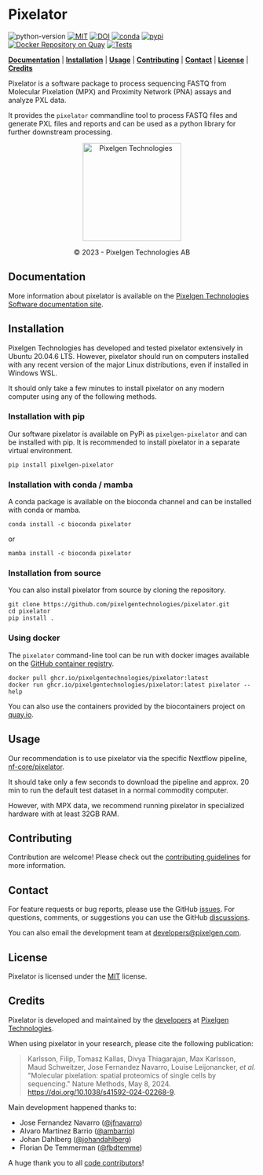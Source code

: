 # Pixelator

![python-version](https://img.shields.io/badge/python-3.10%20%7C%203.11%20%7C%203.12-blue)
[![MIT](https://img.shields.io/badge/license-MIT-blue)](https://opensource.org/licenses/MIT)
[![DOI](https://img.shields.io/badge/DOI-10.1038/S41592--024--02268--9-B31B1B.svg)](https://doi.org/10.1038/s41592-024-02268-9)
[![conda](https://anaconda.org/bioconda/pixelator/badges/version.svg)](https://bioconda.github.io/recipes/pixelator/README.html#package-pixelator)
[![pypi](https://img.shields.io/pypi/v/pixelgen-pixelator)](https://pypi.org/project/pixelgen-pixelator/)
[![Docker Repository on Quay](https://quay.io/repository/pixelgen-technologies/pixelator/status "Docker Repository on Quay")](https://quay.io/repository/pixelgen-technologies/pixelator)
[![Tests](https://github.com/PixelgenTechnologies/pixelator/actions/workflows/tests.yml/badge.svg)](https://github.com/PixelgenTechnologies/pixelator/actions/workflows/tests.yml)

[**Documentation**](#documentation) |
[**Installation**](#installation) |
[**Usage**](#usage) |
[**Contributing**](#contributing) |
[**Contact**](#contact) |
[**License**](#license) |
[**Credits**](#credits)

Pixelator is a software package to process sequencing FASTQ from Molecular Pixelation (MPX) and
Proximity Network (PNA) assays and analyze PXL data.

It provides the `pixelator` commandline tool to process FASTQ files and generate PXL files and reports
and can be used as a python library for further downstream processing.

<p align="center">
    <img src="https://www.pixelgen.com/wp-content/uploads/2022/12/share-image-pixelgen.png" height=200
     alt="Pixelgen Technologies" />
</p>
<div align="center">© 2023 - Pixelgen Technologies AB</div>

## Documentation

More information about pixelator is available on the [Pixelgen Technologies Software documentation site](https://software.pixelgen.com/).

## Installation

Pixelgen Technologies has developed and tested pixelator extensively in Ubuntu 20.04.6 LTS. However, pixelator should run on computers installed with any recent version of the major Linux distributions, even if installed in Windows WSL.

It should only take a few minutes to install pixelator on any modern computer using any of the following methods.

### Installation with pip

Our software pixelator is available on PyPi as `pixelgen-pixelator` and can be installed with pip.
It is recommended to install pixelator in a separate virtual environment.

```shell
pip install pixelgen-pixelator
```

### Installation with conda / mamba

A conda package is available on the bioconda channel and can be installed with conda or mamba.

```shell
conda install -c bioconda pixelator
```

or

```shell
mamba install -c bioconda pixelator
```

### Installation from source

You can also install pixelator from source by cloning the repository.

```shell
git clone https://github.com/pixelgentechnologies/pixelator.git
cd pixelator
pip install .
```

### Using docker

The `pixelator` command-line tool can be run with docker images available on
the [GitHub container registry](https://github.com/PixelgenTechnologies/pixelator/pkgs/container/pixelator).

```shell
docker pull ghcr.io/pixelgentechnologies/pixelator:latest
docker run ghcr.io/pixelgentechnologies/pixelator:latest pixelator --help
```

You can also use the containers provided by the biocontainers project on [quay.io](https://quay.io/repository/biocontainers/pixelator).

## Usage

Our recommendation is to use pixelator via the specific Nextflow pipeline, [nf-core/pixelator](https://github.com/nf-core/pixelator).

It should take only a few seconds to download the pipeline and approx. 20 min to run the default test dataset in a normal commodity computer.

However, with MPX data, we recommend running pixelator in specialized hardware with at least 32GB RAM.

## Contributing

Contribution are welcome!
Please check out the [contributing guidelines](./CONTRIBUTING.md) for more information.

## Contact

For feature requests or bug reports, please use the GitHub [issues](https://github.com/PixelgenTechnologies/pixelator/issues).
For questions, comments, or suggestions you can use the GitHub [discussions](https://github.com/PixelgenTechnologies/pixelator/discussions).

You can also email the development team at [developers@pixelgen.com](mailto:developers@pixelgen.com).

## License

Pixelator is licensed under the [MIT](./LICENSE) license.

## Credits

Pixelator is developed and maintained by the [developers](https://github.com/PixelgenTechnologies) at [Pixelgen Technologies](https://pixelgen.com).

When using pixelator in your research, please cite the following publication:

> Karlsson, Filip, Tomasz Kallas, Divya Thiagarajan, Max Karlsson, Maud Schweitzer, Jose Fernandez Navarro, Louise Leijonancker, _et al._ "Molecular pixelation: spatial proteomics of single cells by sequencing." Nature Methods, May 8, 2024. https://doi.org/10.1038/s41592-024-02268-9.

Main development happened thanks to:

-   Jose Fernandez Navarro ([@jfnavarro](https://github.com/jfnavarro))
-   Alvaro Martinez Barrio ([@ambarrio](https://github.com/ambarrio))
-   Johan Dahlberg ([@johandahlberg](https://github.com/johandahlberg))
-   Florian De Temmerman ([@fbdtemme](https://github.com/fbdtemme))

A huge thank you to all [code contributors](https://github.com/PixelgenTechnologies/pixelator/graphs/contributors)!
